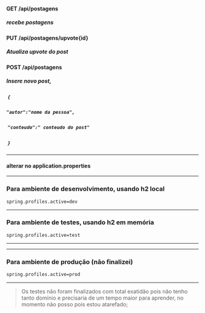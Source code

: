 #### GET /api/postagens 

##### recebe postagens

#### PUT /api/postagens/upvote{id}

##### Atualiza upvote do post

#### POST /api/postagens 

##### Insere novo post, 

#####  `{`

##### `"autor":"nome da pessoa",` 

#####  `"conteudo":" conteudo do post"`  

#####  `}` 



-----------

#### alterar no application.properties

-----------------

### Para ambiente de desenvolvimento, usando h2 local

```
spring.profiles.active=dev
```

------------------------

### Para ambiente de testes, usando h2 em memória

```
spring.profiles.active=test
```

-----------------------

---------------

### Para ambiente de produção (não finalizei)

```
spring.profiles.active=prod
```

-----------------



> Os testes não foram finalizados com total exatidão pois não tenho tanto domínio e precisaria de um tempo maior para aprender, no momento não posso pois estou atarefado;
